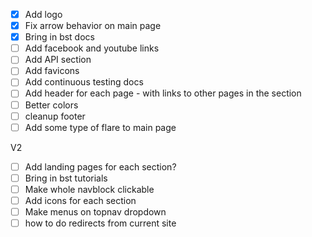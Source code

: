 - [X] Add logo
- [X] Fix arrow behavior on main page
- [X] Bring in bst docs
- [ ] Add facebook and youtube links
- [ ] Add API section
- [ ] Add favicons
- [ ] Add continuous testing docs
- [ ] Add header for each page - with links to other pages in the section
- [ ] Better colors
- [ ] cleanup footer
- [ ] Add some type of flare to main page

V2
- [ ] Add landing pages for each section?
- [ ] Bring in bst tutorials
- [ ] Make whole navblock clickable
- [ ] Add icons for each section
- [ ] Make menus on topnav dropdown
- [ ] how to do redirects from current site
